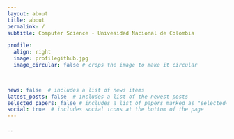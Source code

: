 ```yaml
---
layout: about
title: about
permalink: /
subtitle: Computer Science - Univesidad Nacional de Colombia

profile:
  align: right
  image: profilegithub.jpg
  image_circular: false # crops the image to make it circular
  


news: false  # includes a list of news items
latest_posts: false  # includes a list of the newest posts
selected_papers: false # includes a list of papers marked as "selected={true}"
social: true  # includes social icons at the bottom of the page
---
```

...


